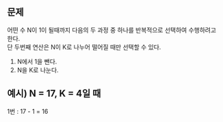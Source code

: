 ## 문제  
어떤 수 N이 1이 될때까지 다음의 두 과정 중 하나를 반복적으로 선택하여 수행하려고 한다.  
단 두번째 연산은 N이 K로 나누어 떨어질 때만 선택할 수 있다.  
1. N에서 1을 뺀다.
2. N을 K로 나눈다.

## 예시) N = 17, K = 4일 때  
1번 : 17 - 1 = 16
